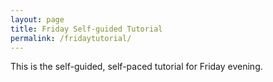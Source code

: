 ```yaml
---
layout: page
title: Friday Self-guided Tutorial
permalink: /fridaytutorial/
---
```


This is the self-guided, self-paced tutorial for Friday evening.